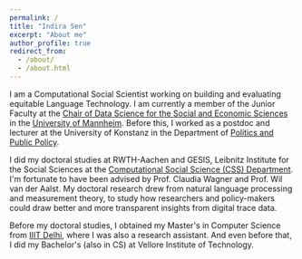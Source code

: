 ```yaml
---
permalink: /
title: "Indira Sen"
excerpt: "About me"
author_profile: true
redirect_from: 
  - /about/
  - /about.html
---
```


I am a Computational Social Scientist working on building and evaluating equitable Language Technology. I am currently a member of the Junior Faculty at the [Chair of Data Science for the Social and Economic Sciences](https://www.bwl.uni-mannheim.de/en/information-systems/chairs/prof-dr-strohmaier/) in the [University of Mannheim](https://www.uni-mannheim.de/en/). Before this, I worked as a postdoc and lecturer at the University of Konstanz in the Department of [Politics and Public Policy](https://www.polver.uni-konstanz.de/en/). 

I did my doctoral studies at RWTH-Aachen and GESIS, Leibnitz Institute for the Social Sciences at the [Computational Social Science (CSS) Department](https://www.gesis.org/en/institute/about-us/departments/computational-social-science). I'm fortunate to have been advised by Prof. Claudia Wagner and Prof. Wil van der Aalst. My doctoral research drew from natural language processing and measurement theory, to study how researchers and policy-makers could draw better and more transparent insights from digital trace data.

Before my doctoral studies, I obtained my Master's in Computer Science from [IIIT Delhi](https://www.iiitd.ac.in/), where I was also a research assistant. And even before that, I did my Bachelor's (also in CS) at Vellore Institute of Technology.
